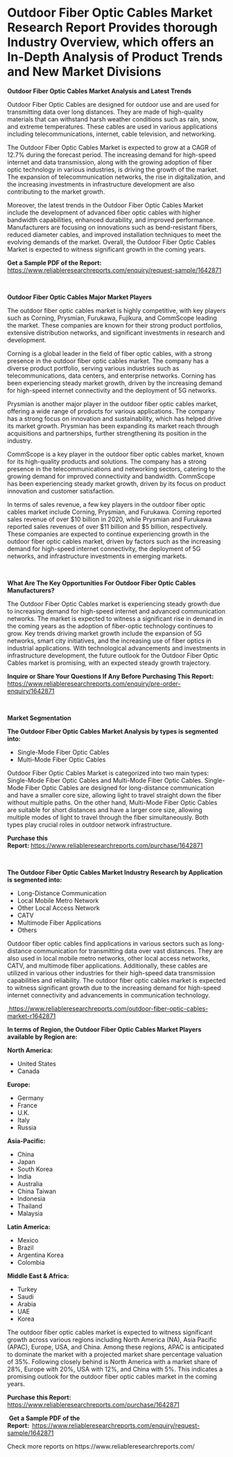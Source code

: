 <p><h1>Outdoor Fiber Optic Cables Market Research Report Provides thorough Industry Overview, which offers an In-Depth Analysis of Product Trends and New Market Divisions</h1></p><p><strong>Outdoor Fiber Optic Cables Market Analysis and Latest Trends</strong></p>
<p><p>Outdoor Fiber Optic Cables are designed for outdoor use and are used for transmitting data over long distances. They are made of high-quality materials that can withstand harsh weather conditions such as rain, snow, and extreme temperatures. These cables are used in various applications including telecommunications, internet, cable television, and networking.</p><p>The Outdoor Fiber Optic Cables Market is expected to grow at a CAGR of 12.7% during the forecast period. The increasing demand for high-speed internet and data transmission, along with the growing adoption of fiber optic technology in various industries, is driving the growth of the market. The expansion of telecommunication networks, the rise in digitalization, and the increasing investments in infrastructure development are also contributing to the market growth.</p><p>Moreover, the latest trends in the Outdoor Fiber Optic Cables Market include the development of advanced fiber optic cables with higher bandwidth capabilities, enhanced durability, and improved performance. Manufacturers are focusing on innovations such as bend-resistant fibers, reduced diameter cables, and improved installation techniques to meet the evolving demands of the market. Overall, the Outdoor Fiber Optic Cables Market is expected to witness significant growth in the coming years.</p></p>
<p><strong>Get a Sample PDF of the Report:&nbsp;</strong> <a href="https://www.reliableresearchreports.com/enquiry/request-sample/1642871">https://www.reliableresearchreports.com/enquiry/request-sample/1642871</a></p>
<p>&nbsp;</p>
<p><strong>Outdoor Fiber Optic Cables Major Market Players</strong></p>
<p><p>The outdoor fiber optic cables market is highly competitive, with key players such as Corning, Prysmian, Furukawa, Fujikura, and CommScope leading the market. These companies are known for their strong product portfolios, extensive distribution networks, and significant investments in research and development.</p><p>Corning is a global leader in the field of fiber optic cables, with a strong presence in the outdoor fiber optic cables market. The company has a diverse product portfolio, serving various industries such as telecommunications, data centers, and enterprise networks. Corning has been experiencing steady market growth, driven by the increasing demand for high-speed internet connectivity and the deployment of 5G networks.</p><p>Prysmian is another major player in the outdoor fiber optic cables market, offering a wide range of products for various applications. The company has a strong focus on innovation and sustainability, which has helped drive its market growth. Prysmian has been expanding its market reach through acquisitions and partnerships, further strengthening its position in the industry.</p><p>CommScope is a key player in the outdoor fiber optic cables market, known for its high-quality products and solutions. The company has a strong presence in the telecommunications and networking sectors, catering to the growing demand for improved connectivity and bandwidth. CommScope has been experiencing steady market growth, driven by its focus on product innovation and customer satisfaction.</p><p>In terms of sales revenue, a few key players in the outdoor fiber optic cables market include Corning, Prysmian, and Furukawa. Corning reported sales revenue of over $10 billion in 2020, while Prysmian and Furukawa reported sales revenues of over $11 billion and $5 billion, respectively. These companies are expected to continue experiencing growth in the outdoor fiber optic cables market, driven by factors such as the increasing demand for high-speed internet connectivity, the deployment of 5G networks, and infrastructure investments in emerging markets.</p></p>
<p>&nbsp;</p>
<p><strong>What Are The Key Opportunities For Outdoor Fiber Optic Cables Manufacturers?</strong></p>
<p><p>The Outdoor Fiber Optic Cables market is experiencing steady growth due to increasing demand for high-speed internet and advanced communication networks. The market is expected to witness a significant rise in demand in the coming years as the adoption of fiber-optic technology continues to grow. Key trends driving market growth include the expansion of 5G networks, smart city initiatives, and the increasing use of fiber optics in industrial applications. With technological advancements and investments in infrastructure development, the future outlook for the Outdoor Fiber Optic Cables market is promising, with an expected steady growth trajectory.</p></p>
<p><strong>Inquire or Share Your Questions If Any Before Purchasing This Report:</strong> <a href="https://www.reliableresearchreports.com/enquiry/pre-order-enquiry/1642871">https://www.reliableresearchreports.com/enquiry/pre-order-enquiry/1642871</a></p>
<p>&nbsp;</p>
<p><strong>Market Segmentation</strong></p>
<p><strong>The Outdoor Fiber Optic Cables Market Analysis by types is segmented into:</strong></p>
<p><ul><li>Single-Mode Fiber Optic Cables</li><li>Multi-Mode Fiber Optic Cables</li></ul></p>
<p><p>Outdoor Fiber Optic Cables Market is categorized into two main types: Single-Mode Fiber Optic Cables and Multi-Mode Fiber Optic Cables. Single-Mode Fiber Optic Cables are designed for long-distance communication and have a smaller core size, allowing light to travel straight down the fiber without multiple paths. On the other hand, Multi-Mode Fiber Optic Cables are suitable for short distances and have a larger core size, allowing multiple modes of light to travel through the fiber simultaneously. Both types play crucial roles in outdoor network infrastructure.</p></p>
<p><strong>Purchase this Report:&nbsp;</strong><a href="https://www.reliableresearchreports.com/purchase/1642871">https://www.reliableresearchreports.com/purchase/1642871</a></p>
<p>&nbsp;</p>
<p><strong>The Outdoor Fiber Optic Cables Market Industry Research by Application is segmented into:</strong></p>
<p><ul><li>Long-Distance Communication</li><li>Local Mobile Metro Network</li><li>Other Local Access Network</li><li>CATV</li><li>Multimode Fiber Applications</li><li>Others</li></ul></p>
<p><p>Outdoor fiber optic cables find applications in various sectors such as long-distance communication for transmitting data over vast distances. They are also used in local mobile metro networks, other local access networks, CATV, and multimode fiber applications. Additionally, these cables are utilized in various other industries for their high-speed data transmission capabilities and reliability. The outdoor fiber optic cables market is expected to witness significant growth due to the increasing demand for high-speed internet connectivity and advancements in communication technology.</p></p>
<p><a href="https://www.reliableresearchreports.com/outdoor-fiber-optic-cables-market-r1642871">&nbsp;https://www.reliableresearchreports.com/outdoor-fiber-optic-cables-market-r1642871</a></p>
<p><strong>In terms of Region, the Outdoor Fiber Optic Cables Market Players available by Region are:</strong></p>
<p>
    <p> <strong> North America: </strong>
        <ul>
            <li>United States</li>
            <li>Canada</li>
        </ul>
        </p> 
    <p> <strong> Europe: </strong>
        <ul>
            <li>Germany</li>
            <li>France</li>
            <li>U.K.</li>
            <li>Italy</li>
            <li>Russia</li>
        </ul>
        </p> 
    <p> <strong> Asia-Pacific: </strong>
        <ul>
            <li>China</li>
            <li>Japan</li>
            <li>South Korea</li>
            <li>India</li>
            <li>Australia</li>
            <li>China Taiwan</li>
            <li>Indonesia</li>
            <li>Thailand</li>
            <li>Malaysia</li>
        </ul>
        </p> 
    <p> <strong> Latin America: </strong>
        <ul>
            <li>Mexico</li>
            <li>Brazil</li>
            <li>Argentina Korea</li>
            <li>Colombia</li>
        </ul>
        </p> 
    <p> <strong> Middle East & Africa: </strong>
        <ul>
            <li>Turkey</li>
            <li>Saudi</li>
            <li>Arabia</li>
            <li>UAE</li>
            <li>Korea</li>
        </ul>
    </p>
    </p>
<p><p>The outdoor fiber optic cables market is expected to witness significant growth across various regions including North America (NA), Asia Pacific (APAC), Europe, USA, and China. Among these regions, APAC is anticipated to dominate the market with a projected market share percentage valuation of 35%. Following closely behind is North America with a market share of 28%, Europe with 20%, USA with 12%, and China with 5%. This indicates a promising outlook for the outdoor fiber optic cables market in the coming years.</p></p>
<p><strong>Purchase this Report: </strong><a href="https://www.reliableresearchreports.com/purchase/1642871">https://www.reliableresearchreports.com/purchase/1642871</a></p>
<p>&nbsp;<strong>Get a Sample PDF of the Report:&nbsp;&nbsp;</strong><a href="https://www.reliableresearchreports.com/enquiry/request-sample/1642871">https://www.reliableresearchreports.com/enquiry/request-sample/1642871</a></p>
<p><strong></strong></p>
<p>Check more reports on https://www.reliableresearchreports.com/</p>